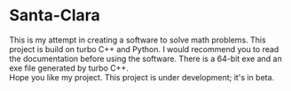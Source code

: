 # Santa-Clara
This is my attempt in creating a software to solve math problems. This project is build on turbo C++ and Python. I would recommend you to read the documentation before using the software. There is a 64-bit exe and an exe file generated by turbo C++.
<br/>
Hope you like my project. This project is under development; it's in beta.

 
